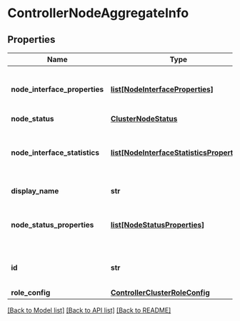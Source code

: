 # ControllerNodeAggregateInfo

## Properties
Name | Type | Description | Notes
------------ | ------------- | ------------- | -------------
**node_interface_properties** | [**list[NodeInterfaceProperties]**](NodeInterfaceProperties.md) | Array of Node interface statistic properties | [optional] 
**node_status** | [**ClusterNodeStatus**](ClusterNodeStatus.md) |  | [optional] 
**node_interface_statistics** | [**list[NodeInterfaceStatisticsProperties]**](NodeInterfaceStatisticsProperties.md) | Array of Node network interface statistic properties | [optional] 
**display_name** | **str** | Defaults to ID if not set | [optional] 
**node_status_properties** | [**list[NodeStatusProperties]**](NodeStatusProperties.md) | Time series of the node&#x27;s system properties | [optional] 
**id** | **str** | Unique identifier of this resource | [optional] 
**role_config** | [**ControllerClusterRoleConfig**](ControllerClusterRoleConfig.md) |  | [optional] 

[[Back to Model list]](../README.md#documentation-for-models) [[Back to API list]](../README.md#documentation-for-api-endpoints) [[Back to README]](../README.md)


